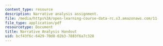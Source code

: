 ```yaml
---
content_type: resource
description: Narrative analysis assignment.
file: /media/https%3A/open-learning-course-data-rc.s3.amazonaws.com/11-237-practice-of-participatory-action-research-par-spring-2016/bcf43f6c642970d802b37883f6a7c328_MIT11_237S16_Narrative.pdf
file_type: application/pdf
resourcetype: Document
title: Narrative Analysis Handout
uid: bcf43f6c-6429-70d8-02b3-7883f6a7c328
---
```

